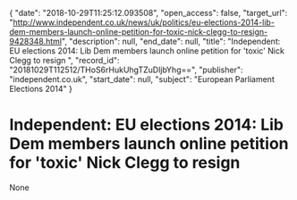 {
  "date": "2018-10-29T11:25:12.093508", 
  "open_access": false, 
  "target_url": "http://www.independent.co.uk/news/uk/politics/eu-elections-2014-lib-dem-members-launch-online-petition-for-toxic-nick-clegg-to-resign-9428348.html", 
  "description": null, 
  "end_date": null, 
  "title": "Independent:  EU elections 2014: Lib Dem members launch online petition for 'toxic' Nick Clegg to resign ", 
  "record_id": "20181029T112512/THoS6rHukUhgTZuDljbYhg==", 
  "publisher": "independent.co.uk", 
  "start_date": null, 
  "subject": "European Parliament Elections 2014"
}

# Independent:  EU elections 2014: Lib Dem members launch online petition for 'toxic' Nick Clegg to resign 

None